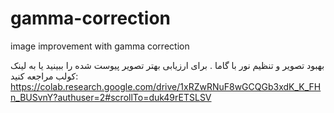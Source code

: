 # gamma-correction


image improvement with gamma correction

بهبود تصویر و تنظیم نور با گاما . 
برای ارزیابی بهتر تصویر پیوست شده را ببینید یا به لینک کولب مراجعه کنید: 
https://colab.research.google.com/drive/1xRZwRNuF8wGCQGb3xdK_K_FHn_BUSvnY?authuser=2#scrollTo=duk49rETSLSV
